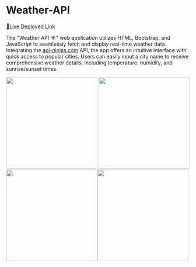 # Weather-API


<a href="https://pavandoescode.github.io/Weather-API/">🔴Live Deployed Link</a> <br>


The "Weather API ☀️" web application utilizes HTML, Bootstrap, and JavaScript to seamlessly fetch and display real-time weather data. Integrating the [api-ninjas.com](https://api-ninjas.com/api/weather) API, the app offers an intuitive interface with quick access to popular cities. Users can easily input a city name to receive comprehensive weather details, including temperature, humidity, and sunrise/sunset times. 





<img src="https://github.com/pavandoescode/Weather-API/assets/109412992/d40a8ee3-465e-4a78-8bb6-e17d6f38bd92" width="250" /> <img src="https://github.com/pavandoescode/Weather-API/assets/109412992/0e5b938d-25a2-4d8d-8097-88ca6d15022b" width="250" /> <br>
<img src="https://github.com/pavandoescode/Weather-API/assets/109412992/a40c1ea7-f55e-4be9-8ef0-f9c63b180940" width="250" /><img src="https://github.com/pavandoescode/Weather-API/assets/109412992/8254c4eb-5ac9-4317-a1ce-74cd18527cac" width="250" />  <br>
